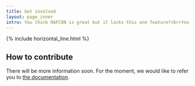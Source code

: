 ```yaml
---
title: Get involved
layout: page_inner
intro: You think RAFCON is great but it lacks this one feature?<br>You found a bug and cannot wait to fix it?<br>You are welcome to contribute! 
---
```


{% include horizontal_line.html %}

## How to contribute

There will be more information soon. For the moment, we would like to refer you to [the documentation](https://github.com/DLR-RM/RAFCON/blob/develop/doc/development/development.rst).
